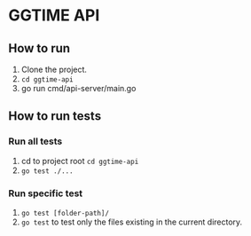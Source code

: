 # GGTIME API
## How to run
1. Clone the project.
2. `cd ggtime-api`
3. go run cmd/api-server/main.go

## How to run tests
### Run all tests
1. cd to project root `cd ggtime-api`
2. `go test ./...`

### Run specific test
1. `go test [folder-path]/`
2. `go test` to test only the files existing in the current directory.
